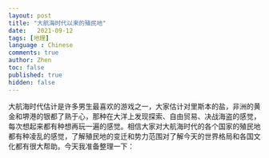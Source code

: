 ```yaml
---
layout: post
title: "大航海时代以来的殖民地"
date:   2021-09-12
tags: [地理]
language : Chinese
comments: true
author: Zhen
toc: false
published: true
hidden: false
---
```

大航海时代估计是许多男生最喜欢的游戏之一，大家估计对里斯本的盐，非洲的黄金和堺港的银都了熟于心，那种在大洋上发现探索、自由贸易、决战海盗的感觉，每次想起来都有种想再玩一遍的感觉。相信大家对大航海时代的各个国家的殖民地都有种凌乱的感觉，了解殖民地的变迁和势力范围对了解今天的世界格局和各国文化都有很大帮助。今天我准备整理一下：
<!--stackedit_data:
eyJoaXN0b3J5IjpbLTI2MDExNzg1Ml19
-->